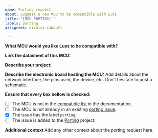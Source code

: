 ```yaml
---
name: Porting request
about: Suggest a new MCU to be compatible with Luos
title: "[MCU PORTING] "
labels: porting
assignees: nicolas-rabault

---
```


**What MCU would you like Luos to be compatible with?**

**Link the datasheet of this MCU:**

**Describe your project:**

**Describe the electronic board hosting the MCU:**
Add details about the network interface, the pins used, the device, etc.
Don't hesitate to post a schematic.

**Ensure that every box bellow is checked:**
 - [ ] The MCU is not in the [compatible list](https://docs.luos.io/docs/next/compatibility/mcu_demoboard) in the documentation.
 - [ ] The MCU is not already in an existing [porting issue](https://github.com/Luos-io/Luos/issues).
 - [x] The issue has the label `porting`.
 - [ ] The issue is added to the [Porting](https://github.com/orgs/Luos-io/projects/3) project.

**Additional context**
Add any other context about the porting request here.
